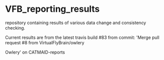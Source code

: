 # VFB_reporting_results
repository containing results of various data change and consistency checking.

 Current results are from the latest travis build #83 from commit: 'Merge pull request #8 from VirtualFlyBrain/owlery

Owlery' on CATMAID-reports
